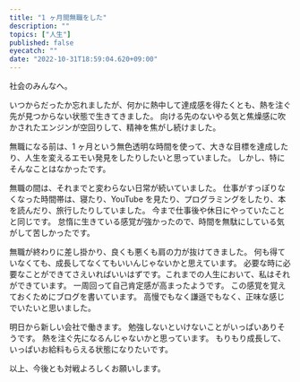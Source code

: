 ```yaml
---
title: "1 ヶ月間無職をした"
description: ""
topics: ["人生"]
published: false
eyecatch: ""
date: "2022-10-31T18:59:04.620+09:00"
---
```


社会のみんなへ。

いつからだったか忘れましたが、何かに熱中して達成感を得たくとも、熱を注ぐ先が見つからない状態で生きてきました。
向ける先のないやる気と焦燥感に吹かされたエンジンが空回りして、精神を焦がし続けました。

無職になる前は、1 ヶ月という無色透明な時間を使って、大きな目標を達成したり、人生を変えるエモい発見をしたりしたいと思っていました。
しかし、特にそんなことはなかったです。

無職の間は、それまでと変わらない日常が続いていました。
仕事がすっぽりなくなった時間帯は、寝たり、YouTube を見たり、プログラミングをしたり、本を読んだり、旅行したりしていました。
今まで仕事後や休日にやっていたことと同じです。
怠惰に生きている感覚が強かったので、時間を無駄にしている気がして苦しかったです。

無職が終わりに差し掛かり、良くも悪くも肩の力が抜けてきました。
何も得ていなくても、成長してなくてもいいんじゃないかと思えています。
必要な時に必要なことができてさえいればいいはずです。これまでの人生において、私はそれができています。
一周回って自己肯定感が高まったようです。
この感覚を覚えておくためにブログを書いています。
高慢でもなく謙遜でもなく、正味な感じでいたいと思いました。

明日から新しい会社で働きます。
勉強しないといけないことがいっぱいありそうです。
熱を注ぐ先になるんじゃないかと思っています。
もりもり成長して、いっぱいお給料もらえる状態になりたいです。

以上、今後とも対戦よろしくお願いします。

